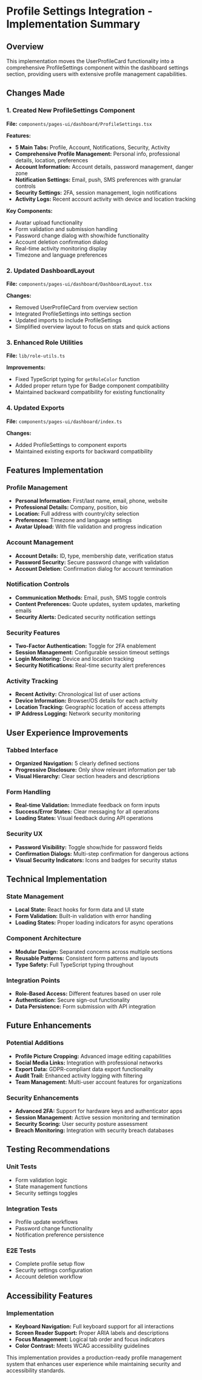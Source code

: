 # Profile Settings Integration - Implementation Summary

## Overview

This implementation moves the UserProfileCard functionality into a comprehensive ProfileSettings component within the dashboard settings section, providing users with extensive profile management capabilities.

## Changes Made

### 1. Created New ProfileSettings Component

**File:** `components/pages-ui/dashboard/ProfileSettings.tsx`

**Features:**

- **5 Main Tabs:** Profile, Account, Notifications, Security, Activity
- **Comprehensive Profile Management:** Personal info, professional details, location, preferences
- **Account Information:** Account details, password management, danger zone
- **Notification Settings:** Email, push, SMS preferences with granular controls
- **Security Settings:** 2FA, session management, login notifications
- **Activity Logs:** Recent account activity with device and location tracking

**Key Components:**

- Avatar upload functionality
- Form validation and submission handling
- Password change dialog with show/hide functionality
- Account deletion confirmation dialog
- Real-time activity monitoring display
- Timezone and language preferences

### 2. Updated DashboardLayout

**File:** `components/pages-ui/dashboard/DashboardLayout.tsx`

**Changes:**

- Removed UserProfileCard from overview section
- Integrated ProfileSettings into settings section
- Updated imports to include ProfileSettings
- Simplified overview layout to focus on stats and quick actions

### 3. Enhanced Role Utilities

**File:** `lib/role-utils.ts`

**Improvements:**

- Fixed TypeScript typing for `getRoleColor` function
- Added proper return type for Badge component compatibility
- Maintained backward compatibility for existing functionality

### 4. Updated Exports

**File:** `components/pages-ui/dashboard/index.ts`

**Changes:**

- Added ProfileSettings to component exports
- Maintained existing exports for backward compatibility

## Features Implementation

### Profile Management

- **Personal Information:** First/last name, email, phone, website
- **Professional Details:** Company, position, bio
- **Location:** Full address with country/city selection
- **Preferences:** Timezone and language settings
- **Avatar Upload:** With file validation and progress indication

### Account Management

- **Account Details:** ID, type, membership date, verification status
- **Password Security:** Secure password change with validation
- **Account Deletion:** Confirmation dialog for account termination

### Notification Controls

- **Communication Methods:** Email, push, SMS toggle controls
- **Content Preferences:** Quote updates, system updates, marketing emails
- **Security Alerts:** Dedicated security notification settings

### Security Features

- **Two-Factor Authentication:** Toggle for 2FA enablement
- **Session Management:** Configurable session timeout settings
- **Login Monitoring:** Device and location tracking
- **Security Notifications:** Real-time security alert preferences

### Activity Tracking

- **Recent Activity:** Chronological list of user actions
- **Device Information:** Browser/OS details for each activity
- **Location Tracking:** Geographic location of access attempts
- **IP Address Logging:** Network security monitoring

## User Experience Improvements

### Tabbed Interface

- **Organized Navigation:** 5 clearly defined sections
- **Progressive Disclosure:** Only show relevant information per tab
- **Visual Hierarchy:** Clear section headers and descriptions

### Form Handling

- **Real-time Validation:** Immediate feedback on form inputs
- **Success/Error States:** Clear messaging for all operations
- **Loading States:** Visual feedback during API operations

### Security UX

- **Password Visibility:** Toggle show/hide for password fields
- **Confirmation Dialogs:** Multi-step confirmation for dangerous actions
- **Visual Security Indicators:** Icons and badges for security status

## Technical Implementation

### State Management

- **Local State:** React hooks for form data and UI state
- **Form Validation:** Built-in validation with error handling
- **Loading States:** Proper loading indicators for async operations

### Component Architecture

- **Modular Design:** Separated concerns across multiple sections
- **Reusable Patterns:** Consistent form patterns and layouts
- **Type Safety:** Full TypeScript typing throughout

### Integration Points

- **Role-Based Access:** Different features based on user role
- **Authentication:** Secure sign-out functionality
- **Data Persistence:** Form submission with API integration

## Future Enhancements

### Potential Additions

- **Profile Picture Cropping:** Advanced image editing capabilities
- **Social Media Links:** Integration with professional networks
- **Export Data:** GDPR-compliant data export functionality
- **Audit Trail:** Enhanced activity logging with filtering
- **Team Management:** Multi-user account features for organizations

### Security Enhancements

- **Advanced 2FA:** Support for hardware keys and authenticator apps
- **Session Management:** Active session monitoring and termination
- **Security Scoring:** User security posture assessment
- **Breach Monitoring:** Integration with security breach databases

## Testing Recommendations

### Unit Tests

- Form validation logic
- State management functions
- Security settings toggles

### Integration Tests

- Profile update workflows
- Password change functionality
- Notification preference persistence

### E2E Tests

- Complete profile setup flow
- Security settings configuration
- Account deletion workflow

## Accessibility Features

### Implementation

- **Keyboard Navigation:** Full keyboard support for all interactions
- **Screen Reader Support:** Proper ARIA labels and descriptions
- **Focus Management:** Logical tab order and focus indicators
- **Color Contrast:** Meets WCAG accessibility guidelines

This implementation provides a production-ready profile management system that enhances user experience while maintaining security and accessibility standards.
